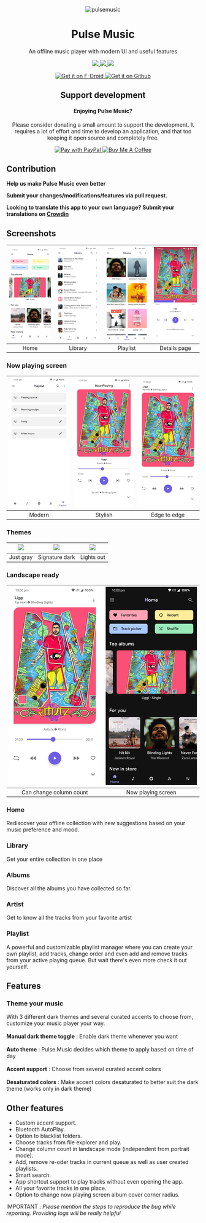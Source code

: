 <p align="center">
  <img src="fastlane/metadata/android/en-US/images/icon.svg" width="200" alt="pulsemusic" />
</p>

<h1 align="center">Pulse Music</h1>

<p align="center"> An offline music player with modern UI and useful features</p>

<p align="center">
  <a href="https://github.com/HardcodeCoder/pulsemusic/blob/master/LICENSE">
    <img src="https://img.shields.io/github/license/hardcodecoder/pulsemusic?color=%23079A00" />
  </a>
  <a href="https://github.com/HardcodeCoder/pulsemusic/releases">
    <img src="https://img.shields.io/github/v/release/hardcodecoder/pulsemusic?color=%235F78FF" />
  </a>
  <a href="https://github.com/HardcodeCoder/pulsemusic/releases">
    <img src="https://img.shields.io/github/downloads/hardcodecoder/pulsemusic/total?color=blue"/>
  </a>
</p>

<p align="center">
  <a href="https://f-droid.org/packages/com.hardcodecoder.pulsemusic">
    <img src="https://fdroid.gitlab.io/artwork/badge/get-it-on.svg"
    alt="Get it on F-Droid"
    height="80">
  </a>

  <a href="https://github.com/HardcodeCoder/PulseMusic/releases/">
    <img src="https://raw.githubusercontent.com/flocke/andOTP/master/assets/badges/get-it-on-github.svg"
    alt="Get it on Github"
    height="80">
  </a>
</p>


<h2 align="center">Support development</h2>
<h4 align="center">Enjoying Pulse Music?</h4>
<p align="center">Please consider donating a small amount to support the development. It requires a lot of effort and time to develop an application, and that too keeping it open source and completely free.
</p>
<p align="center">
    <a href="https://paypal.me/HardcodeCoder">
    <img src="https://www.paypalobjects.com/webstatic/en_AU/i/buttons/btn_paywith_primary_l.png" alt="Pay with PayPal" width="200" height="51"  />
  </a>

  <a href="https://www.buymeacoffee.com/hardcodecoder">
    <img src="https://cdn.buymeacoffee.com/buttons/v2/default-blue.png" alt="Buy Me A Coffee" height="51" width="200" >
  </a>
</p>

## Contribution
**Help us make Pulse Music even better**

**Submit your changes/modifications/features via pull request.**

**Looking to translate this app to your own language? Submit your translations on [Crowdin](https://crwd.in/pulse-music)**



## Screenshots
| <img src="fastlane/metadata/android/en-US/images/phoneScreenshots/1.png" width="200"/> | <img src="fastlane/metadata/android/en-US/images/phoneScreenshots/2.png" width="200"/> | <img src="fastlane/metadata/android/en-US/images/phoneScreenshots/3.png" width="200"/> | <img src="fastlane/metadata/android/en-US/images/phoneScreenshots/7.png" width="200"/> |
|:---:|:---:|:---:|:---:|
| Home | Library | Playlist |Details page |

### Now playing screen
| <img src="fastlane/metadata/android/en-US/images/phoneScreenshots/4.png" width="200"/> | <img src="fastlane/metadata/android/en-US/images/phoneScreenshots/5.png" width="200"/> | <img src="fastlane/metadata/android/en-US/images/phoneScreenshots/6.png" width="200"/> |
|:---:|:---:|:---:|
| Modern | Stylish | Edge to edge |

### Themes
| <img src="fastlane/metadata/android/en-US/images/phoneScreenshots/10.png" width="200"/> | <img src="fastlane/metadata/android/en-US/images/phoneScreenshots/11.png" width="200"/> | <img src="fastlane/metadata/android/en-US/images/phoneScreenshots/12.png" width="200"/> |
|:---:|:---:|:---:|
| Just gray | Signature dark | Lights out |

### Landscape ready
| <img src="fastlane/metadata/android/en-US/images/phoneScreenshots/8.png" width="300"/> | <img src="fastlane/metadata/android/en-US/images/phoneScreenshots/9.png" width="300"/> |
|:----:|:----:|
| Can change column count | Now playing screen |

### Home
Rediscover your offline collection with new suggestions based on your music preference
and mood.

### Library
Get your entire collection in one place

### Albums
Discover all the albums you have collected so far.

### Artist
Get to know all the tracks from your favorite artist

### Playlist
A powerful and customizable playlist manager where you can create your own playlist,
add tracks, change order and even add and remove tracks from your active playing queue.
But wait there's even more check it out yourself.

## Features
### Theme your music
With 3 different dark themes and several curated accents to choose from, customize your music player your way.
<br></br>
**Manual dark theme toggle** : Enable dark theme whenever you want
<br></br>
**Auto theme** : Pulse Music decides which theme to apply based on time of day
<br></br>
**Accent support** : Choose from several curated accent colors
<br></br>
**Desaturated colors** : Make accent colors desaturated to better suit the dark theme (works only in dark theme)
## Other features
- Custom accent support.
- Bluetooth AutoPlay.
- Option to blacklist folders.
- Choose tracks from file explorer and play.
- Change column count in landscape mode (independent from portrait mode).
- Add, remove re-oder tracks in current queue as well as user created playlists.
- Smart search.
- App shortcut support to play tracks without even opening the app.
- All your favorite tracks in one place.
- Option to change now playing screen album cover corner radius.


IMPORTANT : *Please mention the steps to reproduce the bug while reporting. Providing logs will be really helpful*